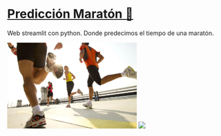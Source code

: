 # [Predicción Maratón 🏃](https://jaimesalado-prediccion-maraton-app-j7olq6.streamlit.app/ "Predicción Maratón 🏃")

Web streamlit con python. Donde predecimos el tiempo de una maratón.

<img src= "maraton.jpg" width="300">

<img src= "streamlitmaraton.jpg" width="300">
